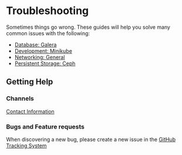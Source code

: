# Troubleshooting

Sometimes things go wrong. These guides will help you solve many common issues with the following:

* [Database: Galera](ts-database.md#galera-cluster)
* [Development: Minikube](ts-minikube.md)
* [Networking: General](ts-networking.md)
* [Persistent Storage: Ceph](ts-persistent-storage.md#ceph)

## Getting Help

### Channels

[Contact Information](../../README.md#openstack-helm)

### Bugs and Feature requests

When discovering a new bug, please create a new issue in the [GitHub Tracking System](https://github.com/att-comdev/openstack-helm/issues/new)
